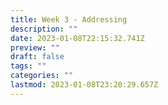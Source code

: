 ```yaml
---
title: Week 3 - Addressing
description: ""
date: 2023-01-08T22:15:32.741Z
preview: ""
draft: false
tags: ""
categories: ""
lastmod: 2023-01-08T23:20:29.657Z
---
```


